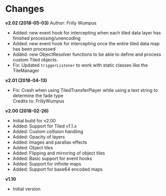 # Changes

**v2.02 (2018-05-03)**
Author: Frilly Wumpus

* Added: new event hook for intercepting when each tiled data layer has finished
  processing/unencoding
* Added: new event hook for intercepting once the entire tiled data map has
  been processed
* Added: new ObjectResolver functions to be able to define and
  process custom Tiled objects.
* Fix: Updated `triggerListener` to work with static classes like
  the TileManager

**v2.01 (2018-04-13)**  
* Fix: Crash when using TiledTransferPlayer while using a text string to
  determine the fade type  
  Credits to: FrillyWumpus

**v2.00 (2018-02-26)**
* Initial build for v2.00
* Added: Support for Tiled v1.1.x
* Added: Custom collision handling
* Added: Opacity of layers
* Added: Images and parallax effects
* Added: Object tiles
* Added: Flipping and mirroring of object tiles
* Added: Basic support for event hooks
* Added: Support for infinite maps
* Added: Support for base64 encoded maps

**v1.10**
* Initial version